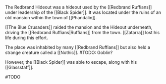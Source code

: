 The Redbrand Hideout was a hideout used by the [[Redbrand Ruffians]] under leadership of the [[Black Spider]]. It was located under the ruins of an old mansion within the town of [[Phandalin]].

[[The Blue Crusaders]] raided the mansion and the Hideout underneath, driving the [[Redbrand Ruffians|Ruffians]] from the town. [[Zatarra]] lost his life during this effort.

The place was inhabited by many [[Redbrand Ruffians]] but also held a strange creature called a [[Nothic]]. #TODO: Goblin?

However, the [[Black Spider]] was able to escape, along with his [[Glassstaff]].

#TODO